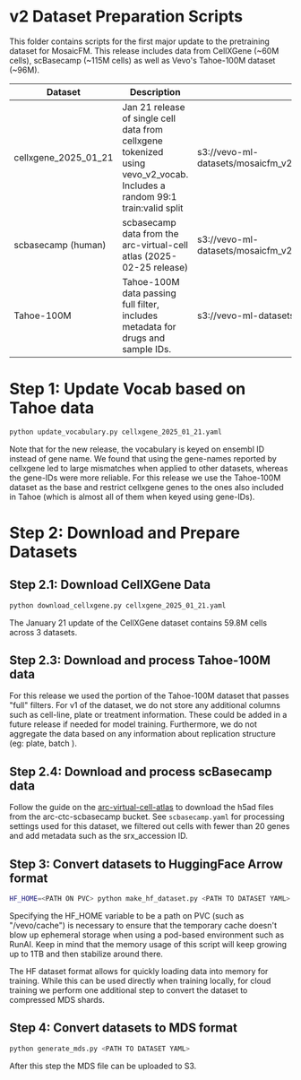 # v2 Dataset Preparation Scripts

This folder contains scripts for the first major update to the pretraining dataset for MosaicFM.
This release includes data from CellXGene (~60M cells), scBasecamp (~115M cells) as well as Vevo's Tahoe-100M dataset (~96M).

| Dataset                             | Description                                                                                                               | s3 path                                                               |
|-------------------------------------|---------------------------------------------------------------------------------------------------------------------------|-----------------------------------------------------------------------|
| cellxgene_2025_01_21                | Jan 21 release of single cell data from cellxgene tokenized using vevo_v2_vocab. Includes a random 99:1 train:valid split | s3://vevo-ml-datasets/mosaicfm_v2/datasets/cellxgene_2025_01_21_merged_MDS/ |
| scbasecamp (human)                  | scbasecamp data from the arc-virtual-cell atlas (2025-02-25 release)                                                      |s3://vevo-ml-datasets/mosaicfm_v2/datasets/scbasecamp_2025_02_25_MDS_v2/ |
| Tahoe-100M                          | Tahoe-100M data passing full filter, includes metadata for drugs and sample IDs.                                          |s3://vevo-ml-datasets/mosaicfm_v2/datasets/tahoe_100m_MDS_v2/ |

# Step 1: Update Vocab based on Tahoe data
```bash
python update_vocabulary.py cellxgene_2025_01_21.yaml
```
Note that for the new release, the vocabulary is keyed on ensembl ID instead of gene name.
We found that using the gene-names reported by cellxgene led to large mismatches when applied to other datasets, 
whereas the gene-IDs were more reliable.
For this release we use the Tahoe-100M dataset as the base and restrict cellxgene genes to the ones also included 
in Tahoe (which is almost all of them when keyed using gene-IDs).

# Step 2: Download and Prepare Datasets
## Step 2.1: Download CellXGene Data
```bash
python download_cellxgene.py cellxgene_2025_01_21.yaml
```
The January 21 update of the CellXGene dataset contains 59.8M cells across 3 datasets.

## Step 2.3: Download and process Tahoe-100M data
For this release we used the portion of the Tahoe-100M dataset that passes "full" filters. 
For v1 of the dataset, we do not store any additional columns such as cell-line, plate or treatment information. 
These could be added in a future release if needed for model training. Furthermore, we do not aggregate the data based on 
any information about replication structure (eg: plate, batch ).

## Step 2.4: Download and process scBasecamp data
Follow the guide on the [arc-virtual-cell-atlas](https://github.com/ArcInstitute/arc-virtual-cell-atlas/blob/main/scBaseCamp/tutorial-py.ipynb) to 
download the h5ad files from the arc-ctc-scbasecamp bucket. See `scbasecamp.yaml` for processing settings used for this dataset, 
we filtered out cells with fewer than 20 genes and add metadata such as the srx_accession ID.

## Step 3: Convert datasets to HuggingFace Arrow format

```bash
HF_HOME=<PATH ON PVC> python make_hf_dataset.py <PATH TO DATASET YAML>
```

Specifying the HF_HOME variable to be a path on PVC (such as "/vevo/cache") is necessary to ensure that the temporary 
cache doesn't blow up ephemeral storage when using a pod-based environment such as RunAI. 
Keep in mind that the memory usage of this script will keep growing up to 1TB and then stabilize around there.

The HF dataset format allows for quickly loading data into memory for training. 
While this can be used directly when training locally, for cloud training we perform one additional step to convert the 
dataset to compressed MDS shards.

## Step 4: Convert datasets to MDS format

```bash
python generate_mds.py <PATH TO DATASET YAML>
```

After this step the MDS file can be uploaded to S3. 
